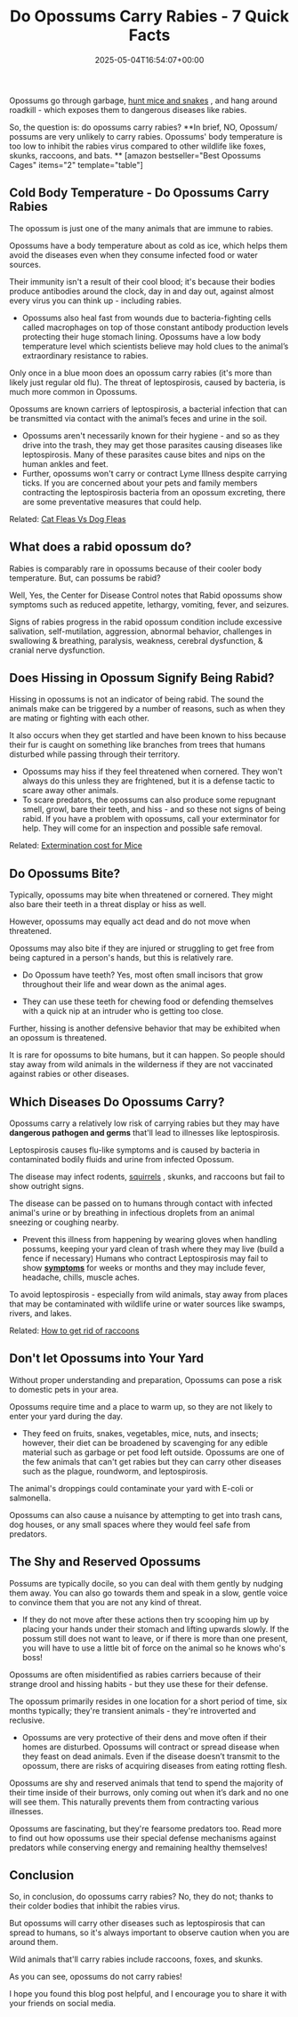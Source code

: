 ﻿---
layout: post
title: Do Opossums Carry Rabies - 7 Quick Facts
date: '2025-05-04T16:54:07+00:00'
categories:
- Guide
- Raccoons
tags: []
slug: /do-opossums-carry-rabies/
lastmod: 2025-05-07T12:21:26+03:00
---

Opossums go through garbage,
[hunt mice and snakes](https://pestpolicy.com/what-do-opossums-eat/)
, and hang around roadkill - which exposes them to dangerous diseases like rabies.

So, the question is: do opossums carry rabies?
**In brief, NO, Opossum/ possums are very unlikely to carry rabies. Opossums' body temperature is too low to inhibit the rabies virus compared to other wildlife like foxes, skunks, raccoons, and bats. **
[amazon bestseller="Best Opossums Cages" items="2" template="table"]
## Cold Body Temperature - Do Opossums Carry Rabies
The opossum is just one of the many animals that are immune to rabies.

Opossums have a body temperature about as cold as ice, which helps them avoid the diseases even when they consume infected food or water sources.

Their immunity isn't a result of their cool blood; it's because their bodies produce antibodies around the clock, day in and day out, against almost every virus you can think up - including rabies.
- Opossums also heal fast from wounds due to bacteria-fighting cells called macrophages on top of those constant antibody production levels protecting their huge stomach lining.
Opossums have a low body temperature level which scientists believe may hold clues to the animal’s extraordinary resistance to rabies.

Only once in a blue moon does an opossum carry rabies (it's more than likely just regular old flu). The threat of leptospirosis, caused by bacteria, is much more common in Opossums.

Opossums are known carriers of leptospirosis, a bacterial infection that can be transmitted via contact with the animal’s feces and urine in the soil.
- Opossums aren't necessarily known for their hygiene - and so as they drive into the trash, they may get those parasites causing diseases like leptospirosis.
Many of these parasites cause bites and nips on the human ankles and feet.
- Further, opossums won't carry or contract Lyme Illness despite carrying ticks.
If you are concerned about your pets and family members contracting the leptospirosis bacteria from an opossum excreting, there are some preventative measures that could help.

Related:
[Cat Fleas Vs Dog Fleas](https://pestpolicy.com/cat-fleas-vs-dog-fleas/)
## What does a rabid opossum do?
Rabies is comparably rare in opossums because of their cooler body temperature. But, can possums be rabid?

Well, Yes, the Center for Disease Control notes that Rabid opossums show symptoms such as reduced appetite, lethargy, vomiting, fever, and seizures.

Signs of rabies progress in the rabid opossum condition include excessive salivation, self-mutilation, aggression, abnormal behavior, challenges in swallowing & breathing, paralysis, weakness, cerebral dysfunction, & cranial nerve dysfunction.
## Does Hissing in Opossum Signify Being Rabid?
Hissing in opossums is not an indicator of being rabid. The sound the animals make can be triggered by a number of reasons, such as when they are mating or fighting with each other.

It also occurs when they get startled and have been known to hiss because their fur is caught on something like branches from trees that humans disturbed while passing through their territory.
- Opossums may hiss if they feel threatened when cornered. They won't always do this unless they are frightened, but it is a defense tactic to scare away other animals.
- To scare predators, the opossums can also produce some repugnant smell, growl, bare their teeth, and hiss - and so these not signs of being rabid.
If you have a problem with opossums, call your exterminator for help. They will come for an inspection and possible safe removal.

Related:
[Extermination cost for Mice](https://pestpolicy.com/how-much-is-an-exterminator-for-mice/)
## Do Opossums Bite?
Typically, opossums may bite when threatened or cornered. They might also bare their teeth in a threat display or hiss as well.

However, opossums may equally act dead and do not move when threatened.

Opossums may also bite if they are injured or struggling to get free from being captured in a person's hands, but this is relatively rare.

- Do Opossum have teeth? Yes, most often small incisors that grow throughout their life and wear down as the animal ages.

- They can use these teeth for chewing food or defending themselves with a quick nip at an intruder who is getting too close.

Further, hissing is another defensive behavior that may be exhibited when an opossum is threatened.

It is rare for opossums to bite humans, but it can happen. So people should stay away from wild animals in the wilderness if they are not vaccinated against rabies or other diseases.
## Which Diseases Do Opossums Carry?
Opossums carry a relatively low risk of carrying rabies but they may have
**dangerous pathogen and germs**
that'll lead to illnesses like leptospirosis.

Leptospirosis causes flu-like symptoms and is caused by bacteria in contaminated bodily fluids and urine from infected Opossum.

The disease may infect rodents,
[squirrels](https://pestpolicy.com/how-long-do-squirrels-live/)
, skunks, and raccoons but fail to show outright signs.

The disease can be passed on to humans through contact with infected animal's urine or by breathing in infectious droplets from an animal sneezing or coughing nearby.
- Prevent this illness from happening by wearing gloves when handling possums, keeping your yard clean of trash where they may live (build a fence if necessary)
Humans who contract Leptospirosis may fail to show
[**symptoms**](https://pestpolicy.com/)
for weeks or months and they may include fever, headache, chills, muscle aches.

To avoid leptospirosis - especially from wild animals, stay away from places that may be contaminated with wildlife urine or water sources like swamps, rivers, and lakes.

Related:
[How to get rid of raccoons](https://pestpolicy.com/how-to-get-rid-of-raccoons/)
## Don't let Opossums into Your Yard
Without proper understanding and preparation, Opossums can pose a risk to domestic pets in your area.

Opossums require time and a place to warm up, so they are not likely to enter your yard during the day.
- They feed on fruits, snakes, vegetables, mice, nuts, and insects; however, their diet can be broadened by scavenging for any edible material such as garbage or pet food left outside.
Opossums are one of the few animals that can't get rabies but they can carry other diseases such as the plague, roundworm, and leptospirosis.

The animal's droppings could contaminate your yard with E-coli or salmonella.

Opossums can also cause a nuisance by attempting to get into trash cans, dog houses, or any small spaces where they would feel safe from predators.
## The Shy and Reserved Opossums
Possums are typically docile, so you can deal with them gently by nudging them away. You can also go towards them and speak in a slow, gentle voice to convince them that you are not any kind of threat.
- If they do not move after these actions then try scooping him up by placing your hands under their stomach and lifting upwards slowly.
If the possum still does not want to leave, or if there is more than one present, you will have to use a little bit of force on the animal so he knows who's boss!

Opossums are often misidentified as rabies carriers because of their strange drool and hissing habits - but they use these for their defense.

The opossum primarily resides in one location for a short period of time, six months typically; they're transient animals - they're introverted and reclusive.
- Opossums are very protective of their dens and move often if their homes are disturbed.
Opossums will contract or spread disease when they feast on dead animals. Even if the disease doesn’t transmit to the opossum, there are risks of acquiring diseases from eating rotting flesh.

Opossums are shy and reserved animals that tend to spend the majority of their time inside of their burrows, only coming out when it’s dark and no one will see them. This naturally prevents them from contracting various illnesses.

Opossums are fascinating, but they're fearsome predators too. Read more to find out how opossums use their special defense mechanisms against predators while conserving energy and remaining healthy themselves!
## Conclusion
So, in conclusion, do opossums carry rabies? No, they do not; thanks to their colder bodies that inhibit the rabies virus.

But opossums will carry other diseases such as leptospirosis that can spread to humans, so it's always important to observe caution when you are around them.

Wild animals that'll carry rabies include raccoons, foxes, and skunks.

As you can see, opossums do not carry rabies!

I hope you found this blog post helpful, and I encourage you to share it with your friends on social media.